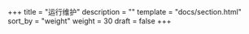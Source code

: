 +++
title = "运行维护"
description = ""
template = "docs/section.html"
sort_by = "weight"
weight = 30
draft = false
+++
